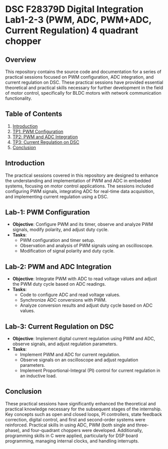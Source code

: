# DSC F28379D Digital Integration Lab1-2-3 (PWM, ADC, PWM+ADC, Current Regulation) 4 quadrant chopper

## Overview

This repository contains the source code and documentation for a series of practical sessions focused on PWM configuration, ADC integration, and current regulation on DSC. These practical sessions have provided essential theoretical and practical skills necessary for further development in the field of motor control, specifically for BLDC motors with network communication functionality.

## Table of Contents

1. [Introduction](#introduction)
2. [TP1: PWM Configuration](#tp1-pwm-configuration)
3. [TP2: PWM and ADC Integration](#tp2-pwm-and-adc-integration)
4. [TP3: Current Regulation on DSC](#tp3-current-regulation-on-dsc)
5. [Conclusion](#conclusion)

## Introduction

The practical sessions covered in this repository are designed to enhance the understanding and implementation of PWM and ADC in embedded systems, focusing on motor control applications. The sessions included configuring PWM signals, integrating ADC for real-time data acquisition, and implementing current regulation using a DSC.

## Lab-1: PWM Configuration

- **Objective**: Configure PWM and its timer, observe and analyze PWM signals, modify polarity, and adjust duty cycle.
- **Tasks**:
  - PWM configuration and timer setup.
  - Observation and analysis of PWM signals using an oscilloscope.
  - Modification of signal polarity and duty cycle.

## Lab-2: PWM and ADC Integration

- **Objective**: Integrate PWM with ADC to read voltage values and adjust the PWM duty cycle based on ADC readings.
- **Tasks**:
  - Code to configure ADC and read voltage values.
  - Synchronize ADC conversions with PWM.
  - Analyze conversion results and adjust duty cycle based on ADC values.

## Lab-3: Current Regulation on DSC

- **Objective**: Implement digital current regulation using PWM and ADC, observe signals, and adjust regulation parameters.
- **Tasks**:
  - Implement PWM and ADC for current regulation.
  - Observe signals on an oscilloscope and adjust regulation parameters.
  - Implement Proportional-Integral (PI) control for current regulation in an inductive load.

## Conclusion

These practical sessions have significantly enhanced the theoretical and practical knowledge necessary for the subsequent stages of the internship. Key concepts such as open and closed loops, PI controllers, state feedback correction, digital control, and first and second-order systems were reinforced. Practical skills in using ADC, PWM (both single and three-phase), and four-quadrant choppers were developed. Additionally, programming skills in C were applied, particularly for DSP board programming, managing internal clocks, and handling interrupts.
